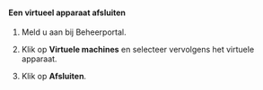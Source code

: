 #### Een virtueel apparaat afsluiten

1. Meld u aan bij Beheerportal.

2. Klik op **Virtuele machines** en selecteer vervolgens het virtuele apparaat.

3. Klik op **Afsluiten**.


<!--HONumber=Sep16_HO3-->


